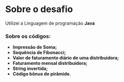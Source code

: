 <h1>Sobre o desafio</h1>
<p>
 Utilizei a Linguagem de programação <b>Java<b/>
</p>

<h3> Sobre os códigos:</h3>
<p>
  <ul>
    <li> Impressão de Soma;</li>
    <li> Sequência de Fibonacci;</li>
    <li> Valor de faturamento diário de uma distribuidora;</li>
    <li> Faturamento mensal distribuidora;</li>
    <li> String invertida;</li>
    <li> Código bônus de pirâmide.</li>
  </ul>
</p>
